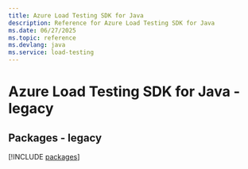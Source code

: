```yaml
---
title: Azure Load Testing SDK for Java
description: Reference for Azure Load Testing SDK for Java
ms.date: 06/27/2025
ms.topic: reference
ms.devlang: java
ms.service: load-testing
---
```

# Azure Load Testing SDK for Java - legacy
## Packages - legacy
[!INCLUDE [packages](load-testing-index.md)]